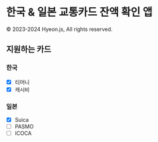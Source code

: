 # 한국 & 일본 교통카드 잔액 확인 앱
© 2023-2024 Hyeon.js, All rights reserved.

## 지원하는 카드
### 한국
 - [x] 티머니
 - [x] 캐시비
### 일본
 - [x] Suica
 - [ ] PASMO
 - [ ] ICOCA
